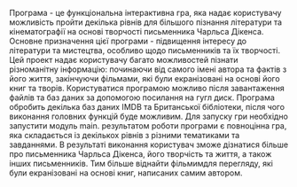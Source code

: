 Програма - це функціональна інтерактивна гра, яка надає користувачу можливість пройти декілька рівнів для більшого пізнання літератури та кінематографії на основі творчості письменника Чарльса Дікенса. 
Основне призначення цієї програми - підвищення інтересу до літератури та мистецтва, особливо щодо письменників та їх творчості. Цей проект надає користувачу багато можливостей пізнати різноманітну інформацію: починаючи від самого імені автора та фактів з його життя, закінчуючи фільмами, які були екранізовані на основі його книг та творів.
Користуватися програмою можливо після завантаження файлів та баз даних за допомогою посилання на гугл диск. Програма обробить декілька баз даних IMDB та Британської бібліотеки, після чого виконання головних функцій буде можливим. Для запуску гри необхідно запустити модуль main.
результатом роботи програми є повноцінна гра, яка складається із декількох рівнів з різними тематиками та завданнями. В результаті виконання користувач зможе дізнатися більше про письменника Чарльса Дікенса, його творчість та життя, а також інших письменників. Тим більше віднайти фільмимдля перегляду, які були екранізовані на основі книг, написаних самим автором.